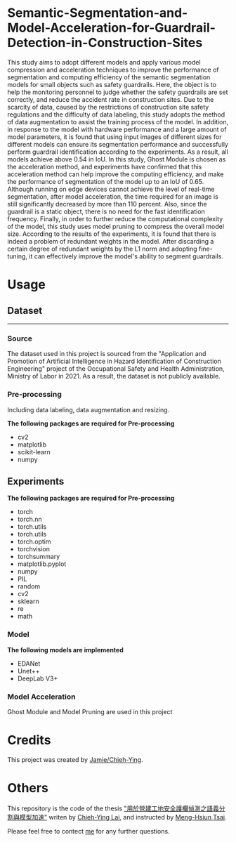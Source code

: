 # Semantic-Segmentation-and-Model-Acceleration-for-Guardrail-Detection-in-Construction-Sites
This study aims to adopt different models and apply various model compression and acceleration techniques to improve the performance of segmentation and computing efficiency of the semantic segmentation models for small objects such as safety guardrails. Here, the object is to help the monitoring personnel to judge whether the safety guardrails are set correctly, and reduce the accident rate in construction sites. Due to the scarcity of data, caused by the restrictions of construction site safety regulations and the difficulty of data labeling, this study adopts the method of data augmentation to assist the training process of the model. In addition, in response to the model with hardware performance and a large amount of model parameters, it is found that using input images of different sizes for different models can ensure its segmentation performance and successfully perform guardrail identification according to the experiments. As a result, all models achieve above 0.54 in IoU. In this study, Ghost Module is chosen as the acceleration method, and experiments have confirmed that this acceleration method can help improve the computing efficiency, and make the performance of segmentation of the model up to an IoU of 0.65. Although running on edge devices cannot achieve the level of real-time segmentation, after model acceleration, the time required for an image is still significantly decreased by more than 110 percent. Also, since the guardrail is a static object, there is no need for the fast identification frequency. Finally, in order to further reduce the computational complexity of the model, this study uses model pruning to compress the overall model size. According to the results of the experiments, it is found that there is indeed a problem of redundant weights in the model. After discarding a certain degree of redundant weights by the L1 norm and adopting fine-tuning, it can effectively improve the model's ability to segment guardrails. 

# Usage
## Dataset
***

### **Source**
The dataset used in this project is sourced from the "Application and Promotion of Artificial Intelligence in Hazard Identification of Construction Engineering" project of the Occupational Safety and Health Administration, Ministry of Labor in 2021. As a result, the dataset is not publicly available.

### **Pre-processing**
Including data labeling, data augmentation and resizing.

**The following packages are required for Pre-processing**
- cv2
- matplotlib
- scikit-learn
- numpy

## Experiments
**The following packages are required for Pre-processing**
- torch
- torch.nn
- torch.utils
- torch.utils
- torch.optim
- torchvision
- torchsummary
- matplotlib.pyplot
- numpy
- PIL
- random
- cv2
- sklearn
- re
- math


### Model
**The following models are implemented**
- EDANet
- Unet++
- DeepLab V3+

### Model Acceleration
Ghost Module and Model Pruning are used in this project


# Credits
This project was created by [Jamie/Chieh-Ying](https://github.com/jamie870116).

# Others
This repository is the code of the thesis ["用於營建工地安全護欄偵測之語義分割與模型加速"](https://hdl.handle.net/11296/7d56rx) writen by [Chieh-Ying Lai](https://github.com/jamie870116), and instructed by [Meng-Hsiun Tsai](https://ndltd.ncl.edu.tw/cgi-bin/gs32/gsweb.cgi/ccd=ovPcND/search?q=ade=%22Meng-Hsiun%20Tsai%22.&searchmode=basic#result).

Please feel free to contect [me](https://github.com/jamie870116) for any further questions.